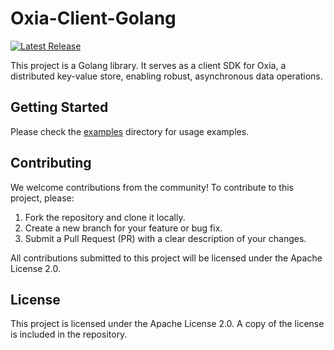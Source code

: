 # Oxia-Client-Golang

<a href="https://github.com/oxia-db/oxia-client-golang/releases"><img src="https://img.shields.io/github/v/release/oxia-db/oxia-client-golang" alt="Latest Release"></a>


This project is a Golang library. It serves as a client SDK for Oxia, a distributed key-value store, enabling robust, asynchronous data operations.

## Getting Started

Please check the [examples](examples) directory for usage examples.


## Contributing

We welcome contributions from the community! To contribute to this project, please:

1. Fork the repository and clone it locally.
2. Create a new branch for your feature or bug fix.
3. Submit a Pull Request (PR) with a clear description of your changes.

All contributions submitted to this project will be licensed under the Apache License 2.0.

## License

This project is licensed under the Apache License 2.0. A copy of the license is included in the repository.